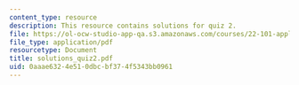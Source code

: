 ```yaml
---
content_type: resource
description: This resource contains solutions for quiz 2.
file: https://ol-ocw-studio-app-qa.s3.amazonaws.com/courses/22-101-applied-nuclear-physics-fall-2006/0aaae6324e510dbcbf374f5343bb0961_solutions_quiz2.pdf
file_type: application/pdf
resourcetype: Document
title: solutions_quiz2.pdf
uid: 0aaae632-4e51-0dbc-bf37-4f5343bb0961
---
```


